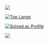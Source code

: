 <img src="https://capsule-render.vercel.app/api?type=waving&color=AFAFF8&height=150&section=header" />

[![Top Langs](https://github-readme-stats.vercel.app/api/top-langs/?username=GEISHAz&layout=compact)](https://github.com/GEISHAz/github-readme-stats)


[![Solved.ac Profile](http://mazassumnida.wtf/api/v2/generate_badge?boj=allmin9702)](https://solved.ac/allmin9702)

<img src="https://capsule-render.vercel.app/api?type=waving&color=AFAFF8&height=150&section=footer" />
